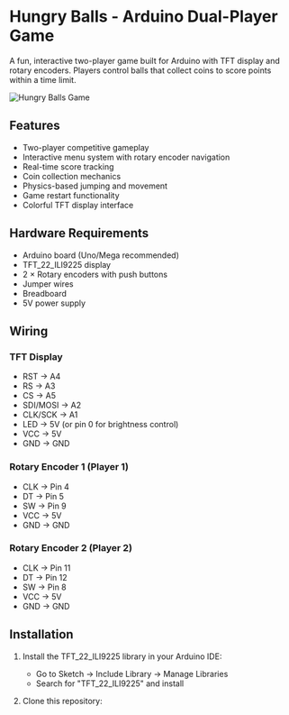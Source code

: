 # Hungry Balls - Arduino Dual-Player Game

A fun, interactive two-player game built for Arduino with TFT display and rotary encoders. Players control balls that collect coins to score points within a time limit.

![Hungry Balls Game](https://placeholder.svg?height=300&width=400&text=Hungry+Balls+Game)

## Features

- Two-player competitive gameplay
- Interactive menu system with rotary encoder navigation
- Real-time score tracking
- Coin collection mechanics
- Physics-based jumping and movement
- Game restart functionality
- Colorful TFT display interface

## Hardware Requirements

- Arduino board (Uno/Mega recommended)
- TFT_22_ILI9225 display
- 2 × Rotary encoders with push buttons
- Jumper wires
- Breadboard
- 5V power supply

## Wiring

### TFT Display
- RST → A4
- RS → A3
- CS → A5
- SDI/MOSI → A2
- CLK/SCK → A1
- LED → 5V (or pin 0 for brightness control)
- VCC → 5V
- GND → GND

### Rotary Encoder 1 (Player 1)
- CLK → Pin 4
- DT → Pin 5
- SW → Pin 9
- VCC → 5V
- GND → GND

### Rotary Encoder 2 (Player 2)
- CLK → Pin 11
- DT → Pin 12
- SW → Pin 8
- VCC → 5V
- GND → GND

## Installation

1. Install the TFT_22_ILI9225 library in your Arduino IDE:
   - Go to Sketch → Include Library → Manage Libraries
   - Search for "TFT_22_ILI9225" and install

2. Clone this repository:

